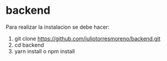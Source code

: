 # backend


Para realizar la instalacion se debe hacer:

1. git clone https://github.com/juliotorresmoreno/backend.git
2. cd backend
3. yarn install o npm install
